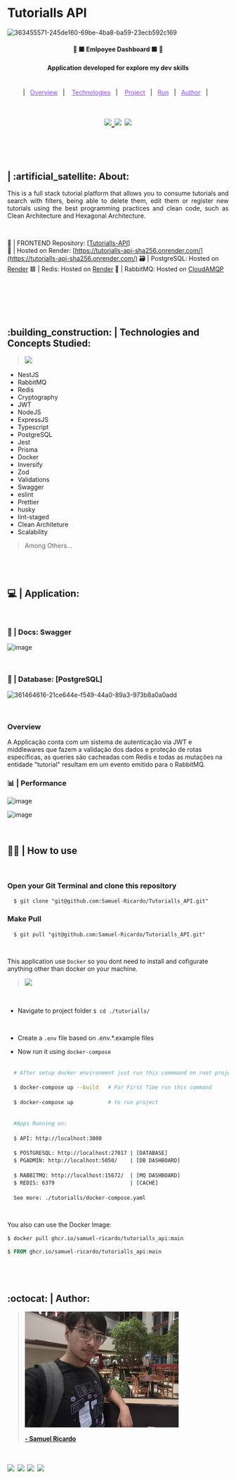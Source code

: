 # Tutorialls API

![363455571-245de160-69be-4ba8-ba59-23ecb592c169](https://github.com/user-attachments/assets/5ab4c18b-cb1e-4acc-9d26-24ff050b796f)

<h4 align="center" >🚀 🟩 Emlpoyee Dashboard 🟩 🚀</h4>

<h4 align="center">
  Application developed for explore my dev skills
</h4>

#

<p align="center">
  |&nbsp;&nbsp;
  <a style="color: #8a4af3;" href="#project">Overview</a>&nbsp;&nbsp;&nbsp;|&nbsp;&nbsp;&nbsp;
  <a style="color: #8a4af3;" href="#techs">Technologies</a>&nbsp;&nbsp;&nbsp;|&nbsp;&nbsp;&nbsp;
  <a style="color: #8a4af3;" href="#app">Project</a>&nbsp;&nbsp;&nbsp;|&nbsp;&nbsp;
  <a style="color: #8a4af3;" href="#run-project">Run</a>&nbsp;&nbsp;&nbsp;|&nbsp;&nbsp;
  <a style="color: #8a4af3;" href="#author">Author</a>&nbsp;&nbsp;&nbsp;|&nbsp;&nbsp;&nbsp;
</p>

#

<h1 align="center">
  
  <a href="https://github.com/Samuel-Ricardo">
    <img src="https://img.shields.io/static/v1?label=&message=Samuel%20Ricardo&color=black&style=for-the-badge&logo=GITHUB"/>
  </a>

  <a herf="https://www.instagram.com/samuel_ricardo.ex/">
    <img src='https://img.shields.io/static/v1?label=&message=Samuel.ex&color=black&style=for-the-badge&logo=instagram'/> 
  </a>

  <a herf='https://www.linkedin.com/in/samuel-ricardo/'>
    <img src='https://img.shields.io/static/v1?label=&message=Samuel%20Ricardo&color=black&style=for-the-badge&logo=LinkedIn'/> 
  </a>

</h1>

<br>

<p id="project"/>

<br>

<h2>  | :artificial_satellite: About:  </h2>

<p align="justify">
This is a full stack tutorial platform that allows you to consume tutorials and search with filters, being able to delete them, edit them or register new tutorials using the best programming practices and clean code, such as Clean Architecture and Hexagonal Architecture.
</p>

<br>

🔭 | FRONTEND Repository: [[Tutorialls-API](https://github.com/Samuel-Ricardo/Tutorialls_API)] <br>
📡 | Hosted on Render: [https://tutorialls-api-sha256.onrender.com/](https://tutorialls-api-sha256.onrender.com/)
🗃️ | PostgreSQL: Hosted on [Render](https://render.com/)
🟥 | Redis: Hosted on [Render](https://render.com/)
🐇 | RabbitMQ: Hosted on [CloudAMQP](https://www.cloudamqp.com/)

<br>

#

<br>

<h2 id="techs">
  :building_construction: | Technologies and Concepts Studied:
</h2>

> <a href='https://nextjs.org/'> <img width="128px" src="https://github.com/Samuel-Ricardo/employee-dashboard_backend/assets/63983021/b348b789-d980-4968-ac4d-749cb397f0b8" /> </a>

- NestJS
- RabbitMQ
- Redis
- Cryptography
- JWT
- NodeJS
- ExpressJS
- Typescript
- PostgreSQL
- Jest
- Prisma
- Docker
- Inversify
- Zod
- Validations
- Swagger
- eslint
- Prettier
- husky
- lint-staged
- Clean Architeture
- Scalability

> Among Others...

#

<br>

<h2 id="app">
  💻 | Application:
</h2>

<br>

<h3>
  📑 | Docs: Swagger
</h3>


![image](https://github.com/user-attachments/assets/77b9ec7c-00d1-459c-a6b6-da42ecc16031)

<br>

<h3>
  💾 | Database: [PostgreSQL]
</h3>

![361464616-21ce644e-f549-44a0-89a3-973b8a0a0add](https://github.com/user-attachments/assets/ba6819a3-e7ee-4805-916a-4ddc08f896da)

<br>

### Overview

A Applicação conta com um sistema de autenticação via JWT e middlewares que fazem a validação dos dados e proteção de rotas específicas, as queries são cacheadas com Redis e todas as mutações na entidade "tutorial" resultam em um evento emitido para o RabbitMQ.


### 📊 | Performance

![image](https://github.com/user-attachments/assets/a85a3f12-b61b-4358-9d94-9bd7f3c04f4a)

![image](https://github.com/user-attachments/assets/a9117d2c-1209-4a39-9299-ea3b836a446f)

<br>

<h2 id="run-project"> 
   👨‍💻 | How to use
</h2>

<br>

### Open your Git Terminal and clone this repository

```git
  $ git clone "git@github.com:Samuel-Ricardo/Tutorialls_API.git"
```

### Make Pull

```git
  $ git pull "git@github.com:Samuel-Ricardo/Tutorialls_API.git"
```

<br>

This application use `Docker` so you dont need to install and cofigurate anything other than docker on your machine.

> <a target="_blank" href="https://www.docker.com/"> <img width="48px" src="https://cdn.jsdelivr.net/gh/devicons/devicon/icons/docker/docker-plain-wordmark.svg" /> </a>

<br>

- Navigate to project folder `$ cd ./tutorialls/` 

<br>

- Create a `.env` file based on .env.*.example files

- Now run it using `docker-compose`

```bash

  # After setup docker environment just run this commmand on root project folder:

  $ docker-compose up --build   # For First Time run this command

  $ docker-compose up           # to run project


```

```bash

  #Apps Running on:

  $ API: http://localhost:3000

  $ POSTGRESQL: http://localhost:27017 | [DATABASE]
  $ PGADMIN: http://localhost:5050/    | [DB DASHBOARD]

  $ RABBITMQ: http://localhost:15672/  | [MQ DASHBOARD]
  $ REDIS: 6379                        | [CACHE] 

  See more: ./tutorialls/docker-compose.yaml

```

<br>

You also can use the Docker Image:

```docker
$ docker pull ghcr.io/samuel-ricardo/tutorialls_api:main
```

```Dockerfile
$ FROM ghcr.io/samuel-ricardo/tutorialls_api:main

```

#

<br>

<h2 id="author">
  :octocat: | Author:  
</h2>

> <a target="_blank" href="https://www.linkedin.com/in/samuel-ricardo/"> <img width="350px" src="https://github.com/Samuel-Ricardo/bolao-da-copa/blob/main/readme_files/IMG_20220904_220148_188.jpg?raw=true"/> <br> <p> <b> - Samuel Ricardo</b> </p></a>

<h1>
  <a herf='https://github.com/Samuel-Ricardo'>
    <img src='https://img.shields.io/static/v1?label=&message=Samuel%20Ricardo&color=black&style=for-the-badge&logo=GITHUB'> 
  </a>
  
  <a herf='https://www.instagram.com/samuel_ricardo.ex/'>
    <img src='https://img.shields.io/static/v1?label=&message=Samuel.ex&color=black&style=for-the-badge&logo=instagram'> 
  </a>
  
  <a herf='https://twitter.com/SamuelR84144340'>
    <img src='https://img.shields.io/static/v1?label=&message=Samuel%20Ricardo&color=black&style=for-the-badge&logo=twitter'> 
  </a>
  
   <a herf='https://www.linkedin.com/in/samuel-ricardo/'>
    <img src='https://img.shields.io/static/v1?label=&message=Samuel%20Ricardo&color=black&style=for-the-badge&logo=LinkedIn'> 
  </a>
</h1>


